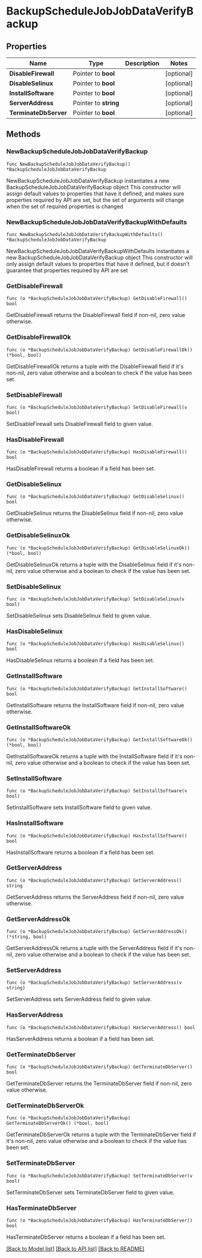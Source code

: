 # BackupScheduleJobJobDataVerifyBackup

## Properties

Name | Type | Description | Notes
------------ | ------------- | ------------- | -------------
**DisableFirewall** | Pointer to **bool** |  | [optional] 
**DisableSelinux** | Pointer to **bool** |  | [optional] 
**InstallSoftware** | Pointer to **bool** |  | [optional] 
**ServerAddress** | Pointer to **string** |  | [optional] 
**TerminateDbServer** | Pointer to **bool** |  | [optional] 

## Methods

### NewBackupScheduleJobJobDataVerifyBackup

`func NewBackupScheduleJobJobDataVerifyBackup() *BackupScheduleJobJobDataVerifyBackup`

NewBackupScheduleJobJobDataVerifyBackup instantiates a new BackupScheduleJobJobDataVerifyBackup object
This constructor will assign default values to properties that have it defined,
and makes sure properties required by API are set, but the set of arguments
will change when the set of required properties is changed

### NewBackupScheduleJobJobDataVerifyBackupWithDefaults

`func NewBackupScheduleJobJobDataVerifyBackupWithDefaults() *BackupScheduleJobJobDataVerifyBackup`

NewBackupScheduleJobJobDataVerifyBackupWithDefaults instantiates a new BackupScheduleJobJobDataVerifyBackup object
This constructor will only assign default values to properties that have it defined,
but it doesn't guarantee that properties required by API are set

### GetDisableFirewall

`func (o *BackupScheduleJobJobDataVerifyBackup) GetDisableFirewall() bool`

GetDisableFirewall returns the DisableFirewall field if non-nil, zero value otherwise.

### GetDisableFirewallOk

`func (o *BackupScheduleJobJobDataVerifyBackup) GetDisableFirewallOk() (*bool, bool)`

GetDisableFirewallOk returns a tuple with the DisableFirewall field if it's non-nil, zero value otherwise
and a boolean to check if the value has been set.

### SetDisableFirewall

`func (o *BackupScheduleJobJobDataVerifyBackup) SetDisableFirewall(v bool)`

SetDisableFirewall sets DisableFirewall field to given value.

### HasDisableFirewall

`func (o *BackupScheduleJobJobDataVerifyBackup) HasDisableFirewall() bool`

HasDisableFirewall returns a boolean if a field has been set.

### GetDisableSelinux

`func (o *BackupScheduleJobJobDataVerifyBackup) GetDisableSelinux() bool`

GetDisableSelinux returns the DisableSelinux field if non-nil, zero value otherwise.

### GetDisableSelinuxOk

`func (o *BackupScheduleJobJobDataVerifyBackup) GetDisableSelinuxOk() (*bool, bool)`

GetDisableSelinuxOk returns a tuple with the DisableSelinux field if it's non-nil, zero value otherwise
and a boolean to check if the value has been set.

### SetDisableSelinux

`func (o *BackupScheduleJobJobDataVerifyBackup) SetDisableSelinux(v bool)`

SetDisableSelinux sets DisableSelinux field to given value.

### HasDisableSelinux

`func (o *BackupScheduleJobJobDataVerifyBackup) HasDisableSelinux() bool`

HasDisableSelinux returns a boolean if a field has been set.

### GetInstallSoftware

`func (o *BackupScheduleJobJobDataVerifyBackup) GetInstallSoftware() bool`

GetInstallSoftware returns the InstallSoftware field if non-nil, zero value otherwise.

### GetInstallSoftwareOk

`func (o *BackupScheduleJobJobDataVerifyBackup) GetInstallSoftwareOk() (*bool, bool)`

GetInstallSoftwareOk returns a tuple with the InstallSoftware field if it's non-nil, zero value otherwise
and a boolean to check if the value has been set.

### SetInstallSoftware

`func (o *BackupScheduleJobJobDataVerifyBackup) SetInstallSoftware(v bool)`

SetInstallSoftware sets InstallSoftware field to given value.

### HasInstallSoftware

`func (o *BackupScheduleJobJobDataVerifyBackup) HasInstallSoftware() bool`

HasInstallSoftware returns a boolean if a field has been set.

### GetServerAddress

`func (o *BackupScheduleJobJobDataVerifyBackup) GetServerAddress() string`

GetServerAddress returns the ServerAddress field if non-nil, zero value otherwise.

### GetServerAddressOk

`func (o *BackupScheduleJobJobDataVerifyBackup) GetServerAddressOk() (*string, bool)`

GetServerAddressOk returns a tuple with the ServerAddress field if it's non-nil, zero value otherwise
and a boolean to check if the value has been set.

### SetServerAddress

`func (o *BackupScheduleJobJobDataVerifyBackup) SetServerAddress(v string)`

SetServerAddress sets ServerAddress field to given value.

### HasServerAddress

`func (o *BackupScheduleJobJobDataVerifyBackup) HasServerAddress() bool`

HasServerAddress returns a boolean if a field has been set.

### GetTerminateDbServer

`func (o *BackupScheduleJobJobDataVerifyBackup) GetTerminateDbServer() bool`

GetTerminateDbServer returns the TerminateDbServer field if non-nil, zero value otherwise.

### GetTerminateDbServerOk

`func (o *BackupScheduleJobJobDataVerifyBackup) GetTerminateDbServerOk() (*bool, bool)`

GetTerminateDbServerOk returns a tuple with the TerminateDbServer field if it's non-nil, zero value otherwise
and a boolean to check if the value has been set.

### SetTerminateDbServer

`func (o *BackupScheduleJobJobDataVerifyBackup) SetTerminateDbServer(v bool)`

SetTerminateDbServer sets TerminateDbServer field to given value.

### HasTerminateDbServer

`func (o *BackupScheduleJobJobDataVerifyBackup) HasTerminateDbServer() bool`

HasTerminateDbServer returns a boolean if a field has been set.


[[Back to Model list]](../README.md#documentation-for-models) [[Back to API list]](../README.md#documentation-for-api-endpoints) [[Back to README]](../README.md)


